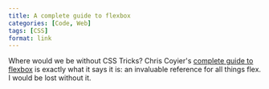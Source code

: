 ```yaml
---
title: A complete guide to flexbox
categories: [Code, Web]
tags: [CSS]
format: link
---
```


Where would we be without CSS Tricks? Chris Coyier's [complete guide to flexbox](https://css-tricks.com/snippets/css/a-guide-to-flexbox/) is exactly what it says it is: an invaluable reference for all things flex. I would be lost without it.
